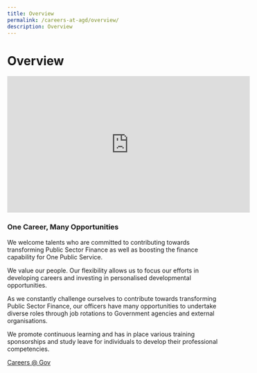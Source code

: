```yaml
---
title: Overview
permalink: /careers-at-agd/overview/
description: Overview
---
```

Overview
========
<iframe width="560" height="315" src="https://www.youtube.com/embed/P0rTPHjO2hU" title="YouTube video player" frameborder="0" allow="accelerometer; autoplay; clipboard-write; encrypted-media; gyroscope; picture-in-picture; web-share" allowfullscreen></iframe>

### One Career, Many Opportunities

We welcome talents who are committed to contributing towards transforming Public Sector Finance as well as boosting the finance capability for One Public Service.  
  
We value our people. Our flexibility allows us to focus our efforts in developing careers and investing in personalised developmental opportunities.  
  
As we constantly challenge ourselves to contribute towards transforming Public Sector Finance, our officers have many opportunities to undertake diverse roles through job rotations to Government agencies and external organisations.  
  
We promote continuous learning and has in place various training sponsorships and study leave for individuals to develop their professional competencies.

[Careers @ Gov](https://www.careers.gov.sg/)